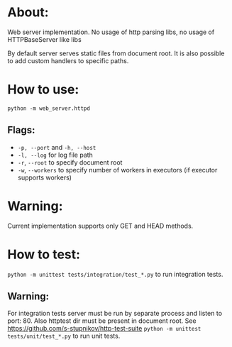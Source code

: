 # About:
Web server implementation. No usage of http parsing libs, no usage of HTTPBaseServer like libs

By default server serves static files from document root. It is also possible to add custom handlers to specific paths.

# How to use:
```python -m web_server.httpd```

## Flags: 
* `-p, --port` and `-h, --host`
* `-l, --log` for log file path
* `-r`, `--root` to specify document root
* `-w`, `--workers` to specify number of workers in executors (if executor supports workers)

# Warning:
Current implementation supports only GET and HEAD methods.

# How to test:
```python -m unittest tests/integration/test_*.py``` to run integration tests.
## Warning:
For integration tests server must be run by separate process and listen to port: 80. Also httptest dir must be present in document root. See https://github.com/s-stupnikov/http-test-suite
```python -m unittest tests/unit/test_*.py``` to run unit tests.
